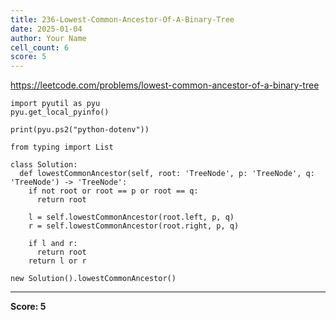 ```yaml
---
title: 236-Lowest-Common-Ancestor-Of-A-Binary-Tree
date: 2025-01-04
author: Your Name
cell_count: 6
score: 5
---
```


https://leetcode.com/problems/lowest-common-ancestor-of-a-binary-tree


```
import pyutil as pyu
pyu.get_local_pyinfo()
```


```
print(pyu.ps2("python-dotenv"))
```


```
from typing import List
```


```
class Solution:
  def lowestCommonAncestor(self, root: 'TreeNode', p: 'TreeNode', q: 'TreeNode') -> 'TreeNode':
    if not root or root == p or root == q:
      return root

    l = self.lowestCommonAncestor(root.left, p, q)
    r = self.lowestCommonAncestor(root.right, p, q)

    if l and r:
      return root
    return l or r
```


```
new Solution().lowestCommonAncestor()
```


---
**Score: 5**